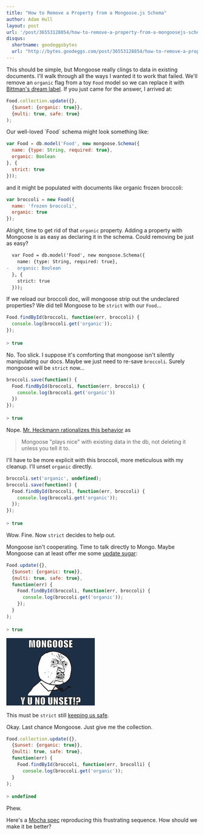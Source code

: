 ```yaml
---
title: "How to Remove a Property from a Mongoose.js Schema"
author: Adam Hull
layout: post
url: '/post/36553128854/how-to-remove-a-property-from-a-mongoosejs-schema'
disqus:
  shortname: goodeggsbytes
  url: "http://bytes.goodeggs.com/post/36553128854/how-to-remove-a-property-from-a-mongoosejs-schema"
---
```


This should be simple, but Mongoose really clings to data in existing documents.  I'll walk through all the ways I wanted it to work that failed.  We'll remove an `organic` flag from a toy `Food` model so we can replace it with [Bittman's dream label](http://www.nytimes.com/2012/10/14/opinion/sunday/bittman-my-dream-food-label.html).  If you just came for the answer, I arrived at:

``` js
Food.collection.update({},
  {$unset: {organic: true}},
  {multi: true, safe: true}
);
```

<!-- more -->Our well-loved `Food` schema might look something like:

``` js
var Food = db.model('Food', new mongoose.Schema({
  name: {type: String, required: true},
  organic: Boolean
}, {
  strict: true
}));
```

and it might be populated with documents like organic frozen broccoli:

``` js
var broccoli = new Food({
  name: 'frozen broccoli',
  organic: true
});
```

Alright, time to get rid of that `organic` property.  Adding a property with Mongoose is as easy as declaring it in the schema.  Could removing be just as easy?

``` diff
  var Food = db.model('Food', new mongoose.Schema({
    name: {type: String, required: true},
-   organic: Boolean
  }, {
    strict: true
  }));
```

If we reload our broccoli doc, will mongoose strip out the undeclared properties?  We did tell Mongoose to be `strict` with our `Food`…

``` js
Food.findById(broccoli, function(err, broccoli) {
  console.log(broccoli.get('organic'));
});

> true
```

No.  Too slick.  I suppose it's comforting that mongoose isn't silently manipulating our docs.  Maybe we just need to re-save `broccoli`.  Surely mongoose will be `strict` now…

``` js
broccoli.save(function() {
  Food.findById(broccoli, function(err, broccoli) {
    console.log(broccoli.get('organic'))
  })
});

> true
```

Nope.  [Mr. Heckmann rationalizes this behavior](http://grokbase.com/t/gg/mongoose-orm/123ya4qp0a/mongoose-removing-an-existing-field-from-a-collection#20120330swrofqtizat6i3kalhvfrusz5a) as

> Mongoose "plays nice" with existing data in the db, not deleting it unless you tell it to.


I'll have to be more explicit with this broccoli, more meticulous with my cleanup.  I'll unset `organic` directly.

``` js
broccoli.set('organic', undefined);
broccoli.save(function() {
  Food.findById(broccoli, function(err, broccoli) {
    console.log(broccoli.get('organic'));
  });
});

> true
```

Wow.  Fine.  Now `strict` decides to help out.

Mongoose isn't cooperating.  Time to talk directly to Mongo.  Maybe Mongoose can at least offer me some [update sugar](http://mongoosejs.com/docs/api.html#model_Model-update):

``` js
Food.update({},
  {$unset: {organic: true}},
  {multi: true, safe: true},
  function(err) {
    Food.findById(broccoli, function(err, broccoli) {
      console.log(broccoli.get('organic'));
    });
  }
);

> true
```

![Y U NO UNSET!?](/images/yuno-mongoose.jpg)

This must be `strict` still [keeping us safe](https://groups.google.com/d/topic/mongoose-orm/ypvL3Fximjc/discussion).

Okay.  Last chance Mongoose.  Just give me the collection.

``` js
Food.collection.update({},
  {$unset: {organic: true}},
  {multi: true, safe: true},
  function(err) {
    Food.findById(broccoli, function(err, brocolli) {
      console.log(broccoli.get('organic'));
  }
);

> undefined
```

Phew.

Here's a [Mocha spec](https://gist.github.com/4008255) reproducing this frustrating sequence.  How should we make it be better?
